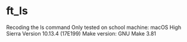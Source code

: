 # ft_ls
Recoding the ls command
Only tested on school machine:
macOS High Sierra
Version 10.13.4 (17E199)
Make version: GNU Make 3.81
